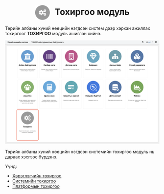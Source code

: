
<h1 align="center"><img src="../assets/images/modules/settings.svg" style="width: 48px;vertical-align: middle;padding-right: 10px;"/> Тохиргоо модуль</h1>

Төрийн албаны хүний нөөцийн нэгдсэн систем дээр хэрхэн ажиллах тохиргоог **ТОХИРГОО** модуль ашиглан хийнэ. 
<br>

![](../assets/images/modules/settings/home.png)

Төрийн албаны хүний нөөцийн нэгдсэн системийн тохиргоо модуль нь дараах хэсгээс бүрдэнэ.

Үүнд:

- [Хэрэглэгчийн тохиргоо](settings/user_settings.md)
- [Системийн тохиргоо](settings/system_settings.md)
- [Платформын тохиргоо](settings/platform_settings.md)
